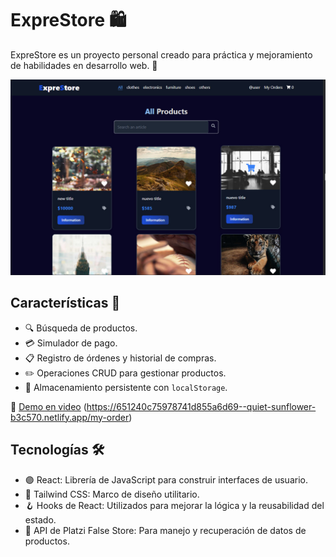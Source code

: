 # ExpreStore 🛍️

ExpreStore es un proyecto personal creado para práctica y mejoramiento de habilidades en desarrollo web. 🚀

![Demostración de ExpreStore](./public/imgGit/imagen-1.jpg)

## Características 🌟

- 🔍 Búsqueda de productos.
- 💳 Simulador de pago.
- 📋 Registro de órdenes y historial de compras.
- ✏️ Operaciones CRUD para gestionar productos.
- 💾 Almacenamiento persistente con `localStorage`.

🎥 [Demo en video](#) (https://651240c75978741d855a6d69--quiet-sunflower-b3c570.netlify.app/my-order)

## Tecnologías 🛠️

- 🟣 React: Librería de JavaScript para construir interfaces de usuario.
- 🎨 Tailwind CSS: Marco de diseño utilitario.
- 🪝 Hooks de React: Utilizados para mejorar la lógica y la reusabilidad del estado.
- 📡 API de Platzi False Store: Para manejo y recuperación de datos de productos.

